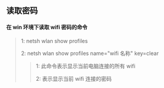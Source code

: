 ## 读取密码
#### <span class="biaoti2"></span> <span class="red">在 win 环境下读取 wifi 密码的命令</span>
>1: netsh wlan show profiles <p>
>2: netsh wlan show profiles name="wifi 名称" key=clear
>> 1: 此命令表示显示当前电脑连接的所有 wifi <p>
>> 2: 表示显示当前 wifi 连接的密码

